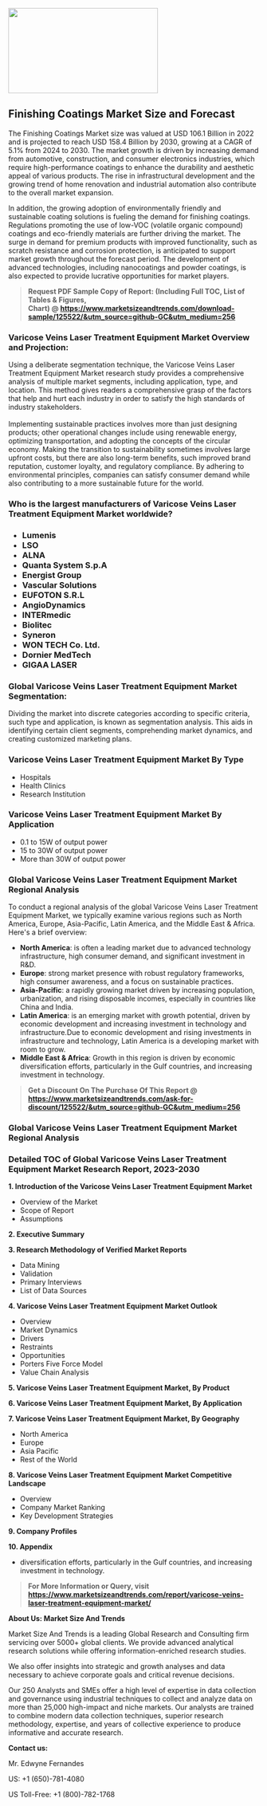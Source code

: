 <p><img class="alignnone size-medium wp-image-20088" src="https://ffe5etoiles.com/wp-content/uploads/2024/12/MST1-300x171.png" alt="" width="300" height="171" /></p><h2>Finishing Coatings Market Size and Forecast</h2><p>The Finishing Coatings Market size was valued at USD 106.1 Billion in 2022 and is projected to reach USD 158.4 Billion by 2030, growing at a CAGR of 5.1% from 2024 to 2030. The market growth is driven by increasing demand from automotive, construction, and consumer electronics industries, which require high-performance coatings to enhance the durability and aesthetic appeal of various products. The rise in infrastructural development and the growing trend of home renovation and industrial automation also contribute to the overall market expansion.</p><p>In addition, the growing adoption of environmentally friendly and sustainable coating solutions is fueling the demand for finishing coatings. Regulations promoting the use of low-VOC (volatile organic compound) coatings and eco-friendly materials are further driving the market. The surge in demand for premium products with improved functionality, such as scratch resistance and corrosion protection, is anticipated to support market growth throughout the forecast period. The development of advanced technologies, including nanocoatings and powder coatings, is also expected to provide lucrative opportunities for market players.</p></p><blockquote id="" class=""><strong>Request PDF Sample Copy of Report: (Including Full TOC, List of Tables &amp; Figures, Chart)&nbsp;@&nbsp;<strong><a href="https://www.marketsizeandtrends.com/download-sample/125522/&utm_source=github-GC&utm_medium=256" target="_blank">https://www.marketsizeandtrends.com/download-sample/125522/&utm_source=github-GC&utm_medium=256</a></strong></strong></blockquote><h3 id="" class="">Varicose Veins Laser Treatment Equipment Market&nbsp;Overview and Projection:</h3><p id="" class="">Using a deliberate segmentation technique, the Varicose Veins Laser Treatment Equipment Market research study provides a comprehensive analysis of multiple market segments, including application, type, and location. This method gives readers a comprehensive grasp of the factors that help and hurt each industry in order to satisfy the high standards of industry stakeholders. <br /> <br />Implementing sustainable practices involves more than just designing products; other operational changes include using renewable energy, optimizing transportation, and adopting the concepts of the circular economy. Making the transition to sustainability sometimes involves large upfront costs, but there are also long-term benefits, such improved brand reputation, customer loyalty, and regulatory compliance. By adhering to environmental principles, companies can satisfy consumer demand while also contributing to a more sustainable future for the world.</p><h3 id="" class="">Who is the largest manufacturers of&nbsp;Varicose Veins Laser Treatment Equipment Market worldwide?</h3><h3 class=""><p><ul><li>Lumenis </li><li> LSO </li><li> ALNA </li><li> Quanta System S.p.A </li><li> Energist Group </li><li> Vascular Solutions </li><li> EUFOTON S.R.L </li><li> AngioDynamics </li><li> INTERmedic </li><li> Biolitec </li><li> Syneron </li><li> WON TECH Co. Ltd. </li><li> Dornier MedTech </li><li> GIGAA LASER</li></ul></p></h3><h3 id="" class="">Global&nbsp;Varicose Veins Laser Treatment Equipment Market Segmentation:</h3><p id="" class="">Dividing the market into discrete categories according to specific criteria, such type and application, is known as segmentation analysis. This aids in identifying certain client segments, comprehending market dynamics, and creating customized marketing plans.</p><h3 id="" class="">Varicose Veins Laser Treatment Equipment Market&nbsp;By Type</h3><p><p><ul><li>Hospitals</li><li> Health Clinics</li><li> Research Institution</p></li></ul></p></p><h3 id="" class="">Varicose Veins Laser Treatment Equipment Market&nbsp;By Application</h3><p class=""><p><ul><li>0.1 to 15W of output power</li><li> 15 to 30W of output power</li><li> More than 30W of output power</li></ul></p></p><h3 id="" class="">Global Varicose Veins Laser Treatment Equipment Market Regional Analysis</h3><p id="" class="">To conduct a regional analysis of the global Varicose Veins Laser Treatment Equipment Market, we typically examine various regions such as North America, Europe, Asia-Pacific, Latin America, and the Middle East &amp; Africa. Here's a brief overview:</p><ul><li><strong>North America</strong>: is often a leading market due to advanced technology infrastructure, high consumer demand, and significant investment in R&amp;D.</li><li><strong>Europe</strong>: strong market presence with robust regulatory frameworks, high consumer awareness, and a focus on sustainable practices.</li><li><strong>Asia-Pacific</strong>: a rapidly growing market driven by increasing population, urbanization, and rising disposable incomes, especially in countries like China and India.</li><li><strong>Latin America</strong>: is an emerging market with growth potential, driven by economic development and increasing investment in technology and infrastructure.Due to economic development and rising investments in infrastructure and technology, Latin America is a developing market with room to grow.</li><li><strong>Middle East &amp; Africa</strong>: Growth in this region is driven by economic diversification efforts, particularly in the Gulf countries, and increasing investment in technology.</li></ul><blockquote id="" class=""><strong>Get a Discount On The Purchase Of This Report @ <strong><a href="https://www.marketsizeandtrends.com/ask-for-discount/125522/&utm_source=github-GC&utm_medium=256" target="_blank">https://www.marketsizeandtrends.com/ask-for-discount/125522/&utm_source=github-GC&utm_medium=256</a></strong></strong></blockquote><h3 id="" class="">Global Varicose Veins Laser Treatment Equipment Market Regional Analysis</h3><h3 id="" class="">Detailed TOC of Global Varicose Veins Laser Treatment Equipment Market Research Report, 2023-2030</h3><p id="" class=""><strong>1. Introduction of the Varicose Veins Laser Treatment Equipment Market</strong></p><ul><li>Overview of the Market</li><li>Scope of Report</li><li>Assumptions</li></ul><p id="" class=""><strong>2. Executive Summary</strong></p><p id="" class=""><strong>3. Research Methodology of Verified Market Reports</strong></p><ul><li>Data Mining</li><li>Validation</li><li>Primary Interviews</li><li>List of Data Sources</li></ul><p id="" class=""><strong>4. Varicose Veins Laser Treatment Equipment Market Outlook</strong></p><ul><li>Overview</li><li>Market Dynamics</li><li>Drivers</li><li>Restraints</li><li>Opportunities</li><li>Porters Five Force Model</li><li>Value Chain Analysis</li></ul><p id="" class=""><strong>5. Varicose Veins Laser Treatment Equipment Market, By Product</strong></p><p id="" class=""><strong>6. Varicose Veins Laser Treatment Equipment Market, By Application</strong></p><p id="" class=""><strong>7. Varicose Veins Laser Treatment Equipment Market, By Geography</strong></p><ul><li>North America</li><li>Europe</li><li>Asia Pacific</li><li>Rest of the World</li></ul><p id="" class=""><strong>8. Varicose Veins Laser Treatment Equipment Market Competitive Landscape</strong></p><ul><li>Overview</li><li>Company Market Ranking</li><li>Key Development Strategies</li></ul><p id="" class=""><strong>9. Company Profiles</strong></p><p id="" class=""><strong>10. Appendix</strong></p><ul><li>diversification efforts, particularly in the Gulf countries, and increasing investment in technology.</li></ul><blockquote id="" class=""><strong>For More Information or Query, visit <strong><strong><a href="https://www.marketsizeandtrends.com/report/varicose-veins-laser-treatment-equipment-market/" target="_blank">https://www.marketsizeandtrends.com/report/varicose-veins-laser-treatment-equipment-market/</a></strong></strong></strong></blockquote><p id="" class=""><strong>About Us: Market Size And Trends</strong></p><p id="" class="">Market Size And Trends is a leading Global Research and Consulting firm servicing over 5000+ global clients. We provide advanced analytical research solutions while offering information-enriched research studies.</p><p id="" class="">We also offer insights into strategic and growth analyses and data necessary to achieve corporate goals and critical revenue decisions.</p><p id="" class="">Our 250 Analysts and SMEs offer a high level of expertise in data collection and governance using industrial techniques to collect and analyze data on more than 25,000 high-impact and niche markets. Our analysts are trained to combine modern data collection techniques, superior research methodology, expertise, and years of collective experience to produce informative and accurate research.</p><p id="" class=""><strong>Contact us:</strong></p><p id="" class="">Mr. Edwyne Fernandes</p><p id="" class="">US: +1 (650)-781-4080</p><p id="" class="">US Toll-Free: +1 (800)-782-1768</p>
